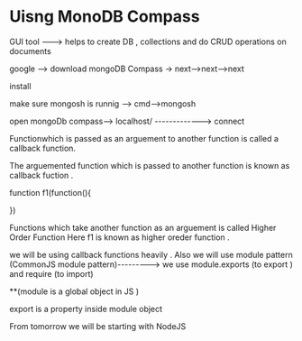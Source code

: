 # Uisng MonoDB Compass 

GUI tool ---> helps to create DB , collections and do CRUD operations on documents



google --> download mongoDB  Compass -> next-->next-->next


install

make sure mongosh is runnig --> cmd-->mongosh


open mongoDb compass--> localhost/<port no.> -------------> connect 

<!-- CAllbacks in JS -->

Functionwhich is passed as an arguement to another function is called a callback function.

The arguemented function which is passed to another function is known as callback fuction .

function f1(function(){
  <!-- some logic -->
})


Functions which take another function as an arguement is called Higher Order Function 
Here f1 is known as higher oreder function .  


we will be using callback functions heavily .
Also we will use module pattern (CommonJS module pattern)---------> we use module.exports (to export ) and require (to import)


**(module is a global object in JS )

export is a property inside module object


From tomorrow we will be starting with NodeJS